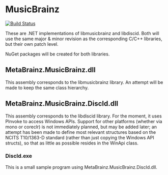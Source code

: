 # MusicBrainz
[![Build Status](https://travis-ci.org/Zastai/MusicBrainz.svg?branch=master)](https://travis-ci.org/Zastai/MusicBrainz)

These are .NET implementations of libmusicbrainz and libdiscid.
Both will use the same major & minor revision as the corresponding C/C++ libraries, but their own patch level.

NuGet packages will be created for both libraries.

## MetaBrainz.MusicBrainz.dll

This assembly corresponds to the libmusicbrainz library.
An attempt will be made to keep the same class hierarchy.

## MetaBrainz.MusicBrainz.DiscId.dll

This assembly corresponds to the libdiscid library. For the moment, it uses PInvoke to access Windows APIs.
Support for other platforms (whether via mono or coreclr) is not immediately planned, but may be added later;
an attempt has been made to define most relevant structures based on the NCITS T10/1363-D standard (rather than
just copying the Windows API structs), so that as little as possible resides in the WinApi class.

### DiscId.exe

This is a small sample program using MetaBrainz.MusicBrainz.DiscId.dll.
